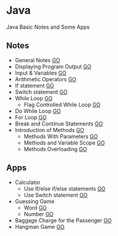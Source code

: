 # Java
Java Basic Notes and Some Apps

## Notes

  * General Notes [GO](https://github.com/HopeMashal/Java/blob/master/Notes/lesson_1.java)
  * Displaying Program Output [GO](https://github.com/HopeMashal/Java/blob/master/Notes/lesson_2.java)
  * Input & Variables [GO](https://github.com/HopeMashal/Java/blob/master/Notes/lesson_3.java)
  * Arithmetic Operators [GO](https://github.com/HopeMashal/Java/blob/master/Notes/lesson_4.java)
  * If statement [GO](https://github.com/HopeMashal/Java/blob/master/Notes/lesson_5.java)
  * Switch statement [GO](https://github.com/HopeMashal/Java/blob/master/Notes/lesson_6.java)
  * While Loop [GO](https://github.com/HopeMashal/Java/blob/master/Notes/lesson_7.java)
    * Flag Controlled While Loop [GO](https://github.com/HopeMashal/Java/blob/master/Notes/lesson_8.java)
  * Do While Loop [GO](https://github.com/HopeMashal/Java/blob/master/Notes/lesson_9.java)
  * For Loop [GO](https://github.com/HopeMashal/Java/blob/master/Notes/lesson_10.java)
  * Break and Continue Statements [GO](https://github.com/HopeMashal/Java/blob/master/Notes/lesson_11.java)
  * Introduction of Methods [GO](https://github.com/HopeMashal/Java/blob/master/Notes/lesson_12.java)
    * Methods With Parameters [GO](https://github.com/HopeMashal/Java/blob/master/Notes/lesson_13.java)
    * Methods and Variable Scope [GO](https://github.com/HopeMashal/Java/blob/master/Notes/lesson_14.java)
    * Methods Overloading [GO](https://github.com/HopeMashal/Java/blob/master/Notes/lesson_15.java)


## Apps

  * Calculator
    * Use If/else if/else statements [GO](https://github.com/HopeMashal/Java/blob/master/Apps/easy_calculator.java)
    * Use Switch statement [GO](https://github.com/HopeMashal/Java/blob/master/Apps/calculator.java)
  * Guessing Game 
    * Word [GO](https://github.com/HopeMashal/Java/blob/master/Apps/Guessing_Game.java)
    * Number [GO](https://github.com/HopeMashal/Java/blob/master/Apps/GuessingGame.java)
  * Baggage Charge for the Passenger [GO](https://github.com/HopeMashal/Java/blob/master/Apps/BaggageCharge.java)
  * Hangman Game [GO](https://github.com/HopeMashal/Java/blob/master/Apps/Hangman_Game.java)